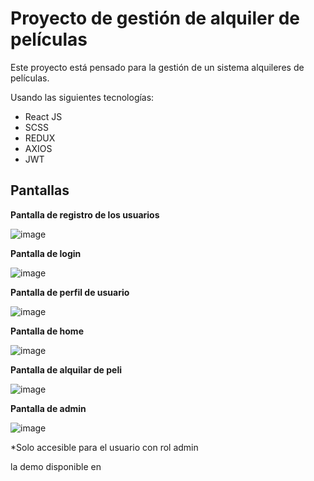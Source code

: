 # Proyecto de gestión de alquiler de películas  

Este proyecto está pensado para la gestión de un sistema alquileres de películas.

Usando las siguientes tecnologías:

- React JS
- SCSS
- REDUX
- AXIOS
- JWT


## Pantallas
**Pantalla de registro de los usuarios**

![image](https://user-images.githubusercontent.com/60045207/142779227-3104f5d3-3b10-4b5b-b3d7-820013406c03.png)

**Pantalla de login**

![image](https://user-images.githubusercontent.com/60045207/142779268-8c25dfa0-e753-427e-9e60-498f8b2ae451.png)

**Pantalla de perfil de usuario**

![image](https://user-images.githubusercontent.com/60045207/142779362-1210e84b-116c-452c-9c9c-3100a0153759.png)

**Pantalla de home**

![image](https://user-images.githubusercontent.com/60045207/142779298-947cc266-e154-4d97-b231-8c6196d8c419.png)

**Pantalla de alquilar de peli**

![image](https://user-images.githubusercontent.com/60045207/142779312-51229713-9534-47d9-9fec-c9a8ef24b5c0.png)

**Pantalla de admin**

![image](https://user-images.githubusercontent.com/60045207/142779445-8bcee3f8-a946-4100-8ff8-dff324d5a745.png)

*Solo accesible para el usuario con rol admin


la demo disponible en

